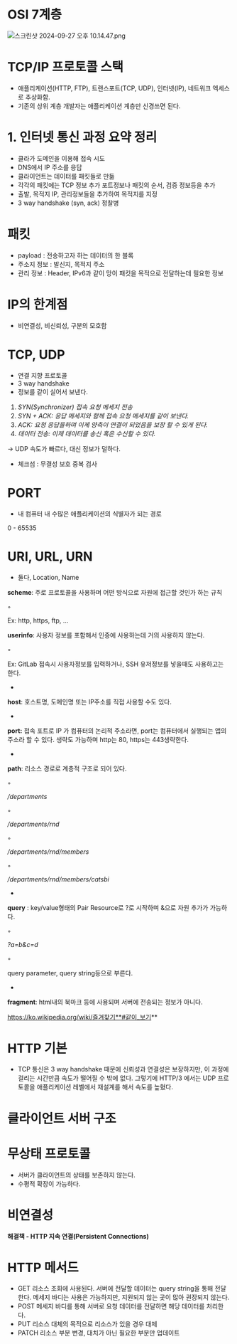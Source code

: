 # OSI 7계층

![스크린샷 2024-09-27 오후 10.14.47.png](https://prod-files-secure.s3.us-west-2.amazonaws.com/2a65dd92-1694-460a-a843-42f41adf38d8/4dbec85a-9c21-491e-a75a-06178cf942cb/%E1%84%89%E1%85%B3%E1%84%8F%E1%85%B3%E1%84%85%E1%85%B5%E1%86%AB%E1%84%89%E1%85%A3%E1%86%BA_2024-09-27_%E1%84%8B%E1%85%A9%E1%84%92%E1%85%AE_10.14.47.png)

# TCP/IP 프로토콜 스택

- 애플리케이션(HTTP, FTP), 트랜스포트(TCP, UDP), 인터넷(IP), 네트워크 엑세스로 추상화함.
- 기존의 상위 계층 개발자는 애플리케이션 계층만 신경쓰면 된다.

# 1. 인터넷 통신 과정 요약 정리

- 클라가 도메인을 이용해 접속 시도
- DNS에서 IP 주소를 응답
- 클라이언트는 데이터를 패킷들로 만듦
- 각각의 패킷에는 TCP 정보 추가 포트정보나 패킷의 순서, 검증 정보등을 추가
- 출발, 목적지 IP, 관리정보들을 추가하여 목적지를 지정
- 3 way handshake (syn, ack) 정찰병

# 패킷

- payload : 전송하고자 하는 데이터의 한 블록
- 주소지 정보 : 발신지, 목적지 주소
- 관리 정보 : Header, IPv6과 같이 망이 패킷을 목적으로 전달하는데 필요한 정보

# IP의 한계점

- 비연결성, 비신뢰성, 구분의 모호함

# TCP, UDP

- 연결 지향 프로토콜
- 3 way handshake
- 정보를 같이 실어서 보낸다.

1. _SYN(Synchronizer) 접속 요청 메세지 전송_
2. _SYN + ACK: 응답 메세지와 함께 접속 요청 메세지를 같이 보낸다._
3. _ACK: 요청 응답을하며 이제 양측이 연결이 되었음을 보장 할 수 있게 된다._
4. _데이터 전송: 이제 데이터를 송신 혹은 수신할 수 있다._

→ UDP
속도가 빠르다, 대신 정보가 덜하다.

- 체크섬 : 무결성 보호 중복 검사

# PORT

- 내 컴퓨터 내 수많은 애플리케이션의 식별자가 되는 경로

0 - 65535

# URI, URL, URN

- 둘다, Location, Name

**scheme**: 주로 프로토콜을 사용하며 어떤 방식으로 자원에 접근할 것인가 하는 규칙

◦

Ex: http, https, ftp, ...

**userinfo**: 사용자 정보를 포함해서 인증에 사용하는데 거의 사용하지 않는다.

◦

Ex: GitLab 접속시 사용자정보를 입력하거나, SSH 유저정보를 넣을때도 사용하고는 한다.

-

**host**: 호스트명, 도메인명 또는 IP주소를 직접 사용할 수도 있다.

-

**port:** 접속 포트로 IP 가 컴퓨터의 논리적 주소라면, port는 컴퓨터에서 실행되는 앱의 주소라 할 수 있다. 생략도 가능하며 http는 80, https는 443생략한다.

-

**path**: 리소스 경로로 계층적 구조로 되어 있다.

◦

_/departments_

◦

_/departments/rnd_

◦

_/departments/rnd/members_

◦

_/departments/rnd/members/catsbi_

-

**query** : key/value형태의 Pair Resource로 ?로 시작하며 &으로 자원 추가가 가능하다.

◦

_?a=b&c=d_

◦

query parameter, query string등으로 부른다.

-

**fragment**: html내의 북마크 등에 사용되며 서버에 전송되는 정보가 아니다.

https://ko.wikipedia.org/wiki/즐겨찾기**#같이_보기**

# HTTP 기본

- TCP 통신은 3 way handshake 때문에 신뢰성과 연결성은 보장하지만, 이 과정에 걸리는 시간만큼 속도가 떨어질 수 밖에 없다.
  그렇기에 HTTP/3 에서는 UDP 프로토콜을 애플리케이션 레벨에서 재설계를 해서 속도를 높혔다.

# 클라이언트 서버 구조

# 무상태 프로토콜

- 서버가 클라이언트의 상태를 보존하지 않는다.
- 수평적 확장이 가능하다.

# 비연결성

**해결책 - HTTP 지속 연결(Persistent Connections)**

# HTTP 메서드

- GET
  리소스 조회에 사용된다.
  서버에 전달할 데이터는 query string을 통해 전달한다.
  메세지 바디는 사용은 가능하지만, 지원되지 않는 곳이 많아 권장되지 않는다.
- POST
  메세지 바디를 통해 서버로 요청 데이터를 전달하면 해당 데이터를 처리한다.
- PUT
  리소스 대체의 목적으로 리소스가 있을 경우 대체
- PATCH
  리소스 부분 변경, 대치가 아닌 필요한 부분만 업데이트
